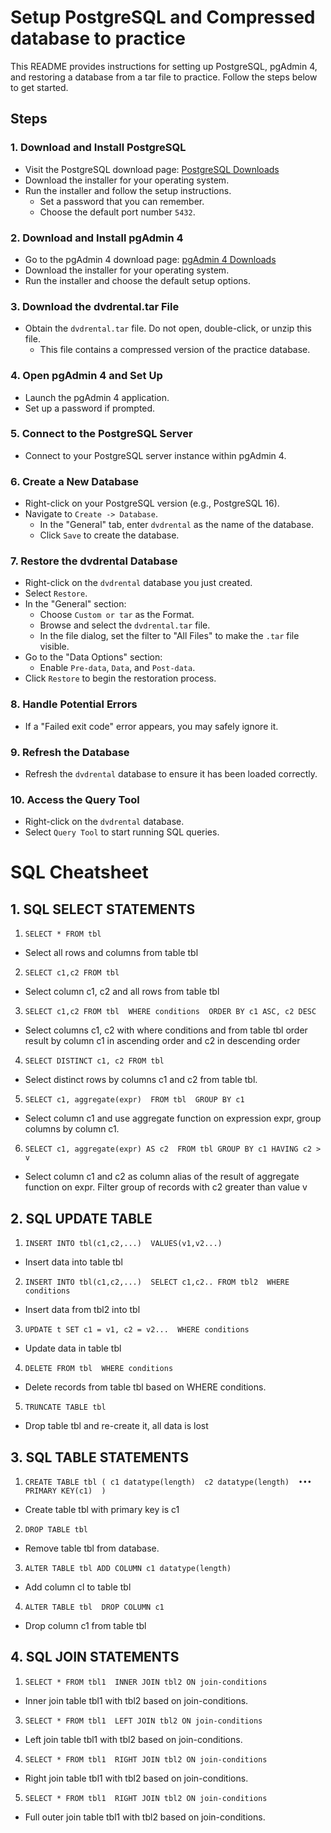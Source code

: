 # Setup PostgreSQL and Compressed database to practice

This README provides instructions for setting up PostgreSQL, pgAdmin 4, and restoring a database from a tar file to practice. Follow the steps below to get started.


## Steps

### 1. Download and Install PostgreSQL

- Visit the PostgreSQL download page: [PostgreSQL Downloads](https://www.enterprisedb.com/downloads/postgres-postgresql-downloads)
- Download the installer for your operating system.
- Run the installer and follow the setup instructions.
  - Set a password that you can remember.
  - Choose the default port number `5432`.

### 2. Download and Install pgAdmin 4

- Go to the pgAdmin 4 download page: [pgAdmin 4 Downloads](https://www.pgadmin.org/download/pgadmin-4-windows/)
- Download the installer for your operating system.
- Run the installer and choose the default setup options.

### 3. Download the dvdrental.tar File

- Obtain the `dvdrental.tar` file. Do not open, double-click, or unzip this file.
  - This file contains a compressed version of the practice database.

### 4. Open pgAdmin 4 and Set Up

- Launch the pgAdmin 4 application.
- Set up a password if prompted.

### 5. Connect to the PostgreSQL Server

- Connect to your PostgreSQL server instance within pgAdmin 4.

### 6. Create a New Database

- Right-click on your PostgreSQL version (e.g., PostgreSQL 16).
- Navigate to `Create -> Database`.
  - In the "General" tab, enter `dvdrental` as the name of the database.
  - Click `Save` to create the database.

### 7. Restore the dvdrental Database

- Right-click on the `dvdrental` database you just created.
- Select `Restore`.
- In the "General" section:
  - Choose `Custom or tar` as the Format.
  - Browse and select the `dvdrental.tar` file.
  - In the file dialog, set the filter to "All Files" to make the `.tar` file visible.
- Go to the "Data Options" section:
  - Enable `Pre-data`, `Data`, and `Post-data`.
- Click `Restore` to begin the restoration process.

### 8. Handle Potential Errors

- If a "Failed exit code" error appears, you may safely ignore it.

### 9. Refresh the Database

- Refresh the `dvdrental` database to ensure it has been loaded correctly.

### 10. Access the Query Tool

- Right-click on the `dvdrental` database.
- Select `Query Tool` to start running SQL queries.





# SQL Cheatsheet

## 1. SQL SELECT STATEMENTS 

1. `SELECT * FROM tbl`  
- Select all rows and columns from table tbl 
2. `SELECT c1,c2 FROM tbl` 
- Select column c1, c2 and all rows from table tbl 
3. `SELECT c1,c2 FROM tbl 
WHERE conditions 
ORDER BY c1 ASC, c2 DESC`
- Select columns c1, c2 with where conditions and from table tbl order result by column c1 in ascending order and c2 in descending order 
4. `SELECT DISTINCT c1, c2 FROM tbl` 
- Select distinct rows by columns c1 and c2 from table tbl. 
5. `SELECT c1, aggregate(expr) 
FROM tbl 
GROUP BY c1` 
- Select column c1 and use aggregate function on expression expr, group columns by column c1. 
6. `SELECT c1, aggregate(expr) AS c2 
FROM tbl
GROUP BY c1 HAVING c2 > v `
- Select column c1 and c2 as column alias of the result of aggregate function on expr. Filter group of records with c2 greater than value v 


## 2. SQL UPDATE TABLE 

1. `INSERT INTO tbl(c1,c2,...) 
VALUES(v1,v2...)`
- Insert data into table tbl 
2. `INSERT INTO tbl(c1,c2,...) 
SELECT c1,c2.. FROM tbl2 
WHERE conditions` 
- Insert data from tbl2 into tbl 
3. `UPDATE t SET c1 = v1, c2 = v2... 
WHERE conditions `
- Update data in table tbl 
4. `DELETE FROM tbl 
WHERE conditions `
- Delete records from table tbl based on WHERE conditions. 
5. `TRUNCATE TABLE tbl `
- Drop table tbl and re-create it, all data is lost


## 3. SQL TABLE STATEMENTS 

1. `CREATE TABLE tbl
( c1 datatype(length) 
  c2 datatype(length) 
••• 
 PRIMARY KEY(c1) 
) `
- Create table tbl with primary key is c1 
2. `DROP TABLE tbl `
- Remove table tbl from database. 
3. `ALTER TABLE tbl
 ADD COLUMN c1 datatype(length)` 
- Add column cl to table tbl 
4. `ALTER TABLE tbl 
DROP COLUMN c1` 
- Drop column c1 from table tbl 


## 4. SQL JOIN STATEMENTS 
1. `SELECT * FROM tbl1 
INNER JOIN tbl2 ON join-conditions`
- Inner join table tbl1 with tbl2 based on join-conditions. 
3. `SELECT * FROM tbl1 
LEFT JOIN tbl2 ON join-conditions`
- Left join table tbl1 with tbl2 based on join-conditions. 
4. `SELECT * FROM tbl1 
RIGHT JOIN tbl2 ON join-conditions`
- Right join table tbl1 with tbl2 based on join-conditions. 
5. `SELECT * FROM tbl1 
RIGHT JOIN tbl2 ON join-conditions`
- Full outer join table tbl1 with tbl2 based on join-conditions. 
